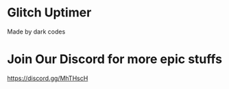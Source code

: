 # Glitch Uptimer
Made by dark codes
# Join Our Discord for more epic stuffs
https://discord.gg/MhTHscH